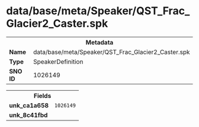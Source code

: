 <h1>data/base/meta/Speaker/QST_Frac_Glacier2_Caster.spk</h1><table><tr><th colspan="100%">Metadata</th></tr><tr><td><b>Name</b></td><td>data/base/meta/Speaker/QST_Frac_Glacier2_Caster.spk</td></tr><tr><td><b>Type</b></td><td>SpeakerDefinition</td></tr><tr><td><b>SNO ID</b></td><td>1026149</td></tr></table>

<table><tr><th colspan="100%">Fields</th></tr><tr><td><b>unk_ca1a658</b></td><td><code>1026149</code></td></tr><tr><td><b>unk_8c41fbd</b></td><td></td></tr></table>

